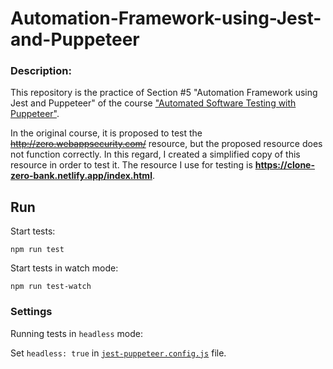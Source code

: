 # Automation-Framework-using-Jest-and-Puppeteer

### Description:
This repository is the practice of Section #5 "Automation Framework using Jest and Puppeteer" of the course ["Automated Software Testing with Puppeteer"](https://www.udemy.com/course/automated-headless-browser-testing-with-puppeteer/).

In the original course, it is proposed to test the <s> http://zero.webappsecurity.com/</s> resource, but the proposed resource does not function correctly. In this regard, I created a simplified copy of this resource in order to test it. The resource I use for testing is <b>https://clone-zero-bank.netlify.app/index.html</b>.



## Run
Start tests:

`npm run test`

Start tests in watch mode:

`npm run test-watch`


### Settings

Running tests in `headless` mode:

Set `headless: true` in [`jest-puppeteer.config.js`](./jest-puppeteer.config.js) file.